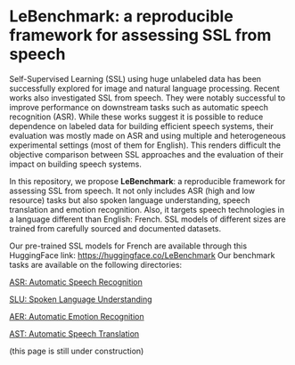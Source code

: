 # LeBenchmark: a reproducible framework for assessing SSL from speech

 Self-Supervised Learning (SSL) using huge unlabeled data has been successfully explored for image and natural language processing. Recent works also investigated SSL from speech. They were notably successful to improve performance on downstream tasks such as automatic speech recognition (ASR). While these works suggest it is possible to reduce dependence on labeled data for building efficient speech systems, their evaluation was mostly made on ASR and using multiple and heterogeneous experimental settings (most of them for English). This renders difficult the objective comparison between SSL approaches and the evaluation of their impact on building speech systems.
 
  In this repository, we propose **LeBenchmark**: a reproducible framework for assessing SSL from speech. 
  It not only includes ASR (high and low resource) tasks but also spoken language understanding, speech translation and emotion recognition. Also, it targets speech technologies in a language different than English: French. 
  SSL models of different sizes are trained from carefully sourced and documented datasets.
  
  
Our pre-trained SSL models for French are available through this HuggingFace link: https://huggingface.co/LeBenchmark
Our benchmark tasks are available on the following directories:

[ASR: Automatic Speech Recognition](https://github.com/LeBenchmark/Interspeech2021/tree/main/ASR)

[SLU: Spoken Language Understanding](https://github.com/LeBenchmark/Interspeech2021/tree/main/SLU)

[AER: Automatic Emotion Recognition](https://github.com/LeBenchmark/Interspeech2021/tree/main/AER)

[AST: Automatic Speech Translation](https://github.com/LeBenchmark/Interspeech2021/tree/main/AST)

(this page is still under construction)

